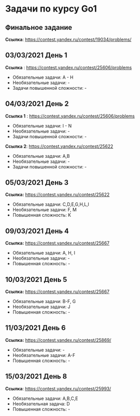 # Задачи по курсу Go1

## Финальное задание
**Ссылка**: https://contest.yandex.ru/contest/19034/problems/

## 03/03/2021 День 1
**Ссылка** : https://contest.yandex.ru/contest/25606/problems

* Обязательные задачи: A - H
* Необязательные задачи: -
* Задачи повышенной сложности: -


## 04/03/2021 День 2
**Ссылка 1** : https://contest.yandex.ru/contest/25606/problems
* Обязательные задачи: I - N
* Необязательные задачи: -
* Задачи повышенной сложности: -

**Ссылка 2**: https://contest.yandex.ru/contest/25622
* Обязательные задачи: A,B
* Необязательные задачи: -
* Задачи повышенной сложности: -

## 05/03/2021 День 3
**Ссылка:** https://contest.yandex.ru/contest/25622
* Обязательные задачи: C,D,E,G,H,L,I
* Необязательные задачи: F, M
* Повышенная сложность: K

## 09/03/2021 День 4
**Ссылка:** https://contest.yandex.ru/contest/25667
* Обязательные задачи: A, H, I
* Необязательные задачи: -
* Повышенная сложность: -

## 10/03/2021 День 5
**Ссылка:** https://contest.yandex.ru/contest/25667
* Обязательные задачи: В-F, G
* Необязательные задачи: J
* Повышенная сложность: -

## 11/03/2021 День 6
**Ссылка:** https://contest.yandex.ru/contest/25869/
* Обязательные задачи: -
* Необязательные задачи: A-F
* Повышенная сложность: -

## 15/03/2021 День 8
**Ссылка**: https://contest.yandex.ru/contest/25993/
* Обязательные задачи: A,B,C,E
* Необязательная задача: D
* Повышенная сложность: -